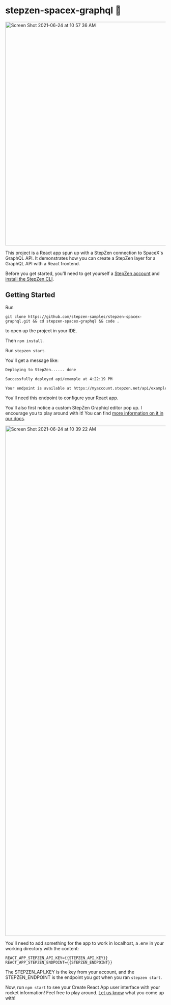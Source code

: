 # stepzen-spacex-graphql :rocket:

<img width="700" alt="Screen Shot 2021-06-24 at 10 57 36 AM" src="https://user-images.githubusercontent.com/54046179/123310554-0d3d9c80-d4db-11eb-98c2-a54e7d75e523.png">


This project is a React app spun up with a StepZen connection to SpaceX's GraphQL API. It demonstrates how you can create a StepZen layer for a GraphQL API with a React frontend.

Before you get started, you'll need to get yourself a [StepZen account](https://stepzen.com/request-invite) and [install the StepZen CLI](https://stepzen.com/docs/quick-start).

## Getting Started 

Run  

```git clone https://github.com/stepzen-samples/stepzen-spacex-graphql.git && cd stepzen-spacex-graphql && code .```  

to open up the project in your IDE.

Then `npm install`. 

Run `stepzen start`. 

You'll get a message like:

```bash
Deploying to StepZen...... done

Successfully deployed api/example at 4:22:19 PM

Your endpoint is available at https://myaccount.stepzen.net/api/example/__graphql
```
You'll need this endpoint to configure your React app. 

You'll also first notice a custom StepZen Graphiql editor pop up. I encourage you to play around with it! You can find [more information on it in our docs](). 

<img width="1597" alt="Screen Shot 2021-06-24 at 10 39 22 AM" src="https://user-images.githubusercontent.com/54046179/123308449-88518380-d4d8-11eb-983c-ac71326a4e0f.png">

You'll need to add something for the app to work in localhost, a .env in your working directory with the content:

```
REACT_APP_STEPZEN_API_KEY={{STEPZEN_API_KEY}}
REACT_APP_STEPZEN_ENDPOINT={{STEPZEN_ENDPOINT}}
```

The STEPZEN_API_KEY is the key from your account, and the STEPZEN_ENDPOINT is the endpoint you got when you ran `stepzen start`. 

Now, run `npm start` to see your Create React App user interface with your rocket information! Feel free to play around. [Let us know](https://discord.com/invite/9k2VdPn2FR) what you come up with! 
